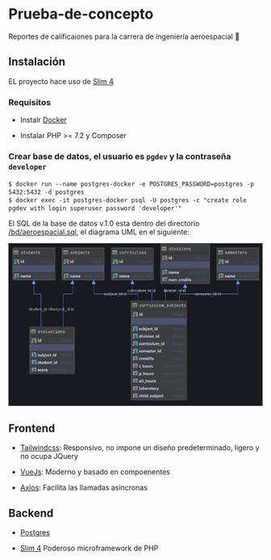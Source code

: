 # Prueba-de-concepto

Reportes de calificaiones para la carrera de ingeniería aeroespacial 🚀

## Instalación

EL proyecto hace uso de [Slim 4](http://www.slimframework.com/docs/v4/)

### Requisitos

- Instalr [Docker](https://docs.docker.com/)

- Instalar PHP >= 7.2 y Composer

### Crear base de datos, el usuario es `pgdev` y la contraseña `developer`

```
$ docker run --name postgres-docker -e POSTGRES_PASSWORD=postgres -p 5432:5432 -d postgres
$ docker exec -it postgres-docker psql -U postgres -c "create role pgdev with login superuser password 'developer'"
```

El SQL de la base de datos v.1.0 esta dentro del directorio [/bd/aeroespacial.sql](/bd/aeroespacial.sql), el diagrama UML en el siguiente:

![image](bd/Screenshot_2.png)

## Frontend

- [Tailwindcss](https://tailwindcss.com/): Responsivo, no impone un diseño predeterminado, ligero y no ocupa JQuery

- [VueJs](https://vuejs.org/): Moderno y basado en compoenentes

- [Axios](https://github.com/axios/axios): Facilita las llamadas asincronas

## Backend

- [Postgres](https://www.postgresql.org/)

- [Slim 4](http://www.slimframework.com/docs/v4/) Poderoso microframework de PHP
